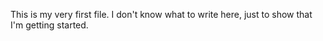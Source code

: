 This is my very first file. I don't know what to write here, just to show that I'm getting started.
